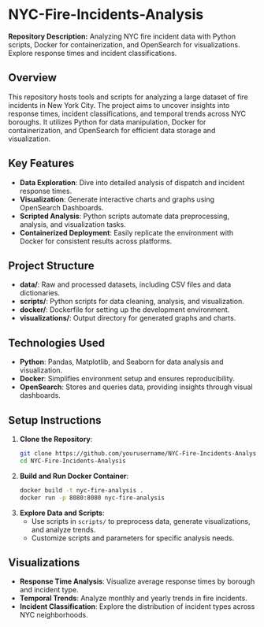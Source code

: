 # NYC-Fire-Incidents-Analysis
**Repository Description:**  Analyzing NYC fire incident data with Python scripts, Docker for containerization, and OpenSearch for visualizations. Explore response times and incident classifications.

## Overview
This repository hosts tools and scripts for analyzing a large dataset of fire incidents in New York City. The project aims to uncover insights into response times, incident classifications, and temporal trends across NYC boroughs. It utilizes Python for data manipulation, Docker for containerization, and OpenSearch for efficient data storage and visualization.

## Key Features
- **Data Exploration**: Dive into detailed analysis of dispatch and incident response times.
- **Visualization**: Generate interactive charts and graphs using OpenSearch Dashboards.
- **Scripted Analysis**: Python scripts automate data preprocessing, analysis, and visualization tasks.
- **Containerized Deployment**: Easily replicate the environment with Docker for consistent results across platforms.

## Project Structure
- **data/**: Raw and processed datasets, including CSV files and data dictionaries.
- **scripts/**: Python scripts for data cleaning, analysis, and visualization.
- **docker/**: Dockerfile for setting up the development environment.
- **visualizations/**: Output directory for generated graphs and charts.

## Technologies Used
- **Python**: Pandas, Matplotlib, and Seaborn for data analysis and visualization.
- **Docker**: Simplifies environment setup and ensures reproducibility.
- **OpenSearch**: Stores and queries data, providing insights through visual dashboards.

## Setup Instructions
1. **Clone the Repository**:
   ```bash
   git clone https://github.com/yourusername/NYC-Fire-Incidents-Analysis.git
   cd NYC-Fire-Incidents-Analysis
   ```
2. **Build and Run Docker Container**:
   ```bash
   docker build -t nyc-fire-analysis .
   docker run -p 8080:8080 nyc-fire-analysis
   ```
3. **Explore Data and Scripts**:
   - Use scripts in `scripts/` to preprocess data, generate visualizations, and analyze trends.
   - Customize scripts and parameters for specific analysis needs.

## Visualizations
- **Response Time Analysis**: Visualize average response times by borough and incident type.
- **Temporal Trends**: Analyze monthly and yearly trends in fire incidents.
- **Incident Classification**: Explore the distribution of incident types across NYC neighborhoods.

